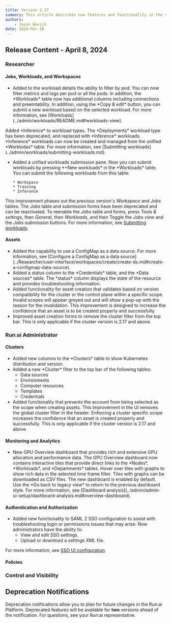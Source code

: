 ```yaml
---
title: Version 2.17
summary: This article describes new features and functionality in the version.
authors:
    - Jason Novich
date: 2024-Mar-10
---
```


## Release Content - April 8, 2024

### Researcher

#### Jobs, Workloads, and Workspaces

* <!-- ADDLINK RUN-11488/RUN-16508 - Workloads view - Metrics per GPU per pod with RUN-16234 -->Added to the workload details the ability to filter by pod. You can now filter metrics and logs per pod or all the pods. In addition, the *Workloads* table now has additional columns including connections and preemtability. In addition, using the *Copy & edit* button, you can submit a new workload based on the selected workload. For more information, see [Workloads](../admin/workloads/README.md#workloads-view).

<!-- RUN-14524/RUN-14525 - Asset-based deployments -->Added *Inference* to workload types. The *Deployments* workload type has been deprecated, and replaced with *Inference* workloads. *Inference* workloads can now be created and managed from the unified *Worklodas* table. For more information, see [Submitting workloads](../admin/workloads/submitting-workloads.md).

* <!-- RUN-16435/RUN-16668 - Delete workspaces, trainings and jobs views -->Added a unified workloads submission pane. Now you can submit workloads by pressing *+New workloads* in the *Workloads* table. You can submit the following workloads from this table:

      * Workspace
      * Training
      * Inference

This improvement phases out the previous version's *Workspace* and *Jobs* tables. The *Jobs* table and submission forms have been deprecated and can be reactivated. To reenable the *Jobs* table and forms, press *Tools & settings*, then *General*, then *Workloads*, and then Toggle the *Jobs view* and the *Jobs submission* buttons. For more information, see [Submitting workloads](../admin/workloads/submitting-workloads.md).

#### Assets

* <!-- RUN14616/RUN-14759 - Add configmap as data source -->Added the capability to use a ConfigMap as a data source. For more information, see [Configure a ConfigMap as a data source](../Researcher/user-interface/workspaces/create/create-ds.md#create-a-configmap-data-source).

* <!-- RUN-16242/RUN-16243 Add status table for credentials, ConfigMap-DS, PVC-ds -->Added a status column to the *Credentials* table, and the *Data sources* table. The *status* column displays the state of the resource and provides troubleshooting information.

* <!-- RUN-15725/RUN-16236 - Validate all tree scopes for version compatibility for assets creations -->Added functionality for asset creation that validates based on version compatibility for the cluster or the control plane within a specific scope. Invalid scopes will appear greyed out and will show a pop-up with the reason for the invalidation. This improvement is designed to increase the confidence that an asset is to be created properly and successfully.

* <!-- RUN-15718/RUN-16235 - Omit the global cluster filter in asset creation forms -->Improved asset creation forms to remove the cluster filter from the top bar. This is only applicable if the cluster version is 2.17 and above.

### Run:ai Administrator

#### Clusters

* <!-- RUN-14431/RUN-14432 New columns on cluster table-->Added new columns to the *Clusters* table to show Kubernetes distribution and version.

* <!-- RUN-16237/RUN16238 - Remove cluster filter from top bar in assets -->Added a new *Cluster* filter to the top bar of the following tables:
  
    * Data sources
    * Environments
    * Computer resources
    * Templates
    * Credentials

* <!-- RUN-15619/RUN-16391 - Prevent multi-cluster scope & enable single-cluster scope (for all assets including policies & templates) -->Added functionality that prevents the account from being selected as the scope when creating assets. This improvement in the UI removes the global cluster filter in the header. Enforcing a cluster specific scope increases the confidence that an asset is created properly and successfully. This is only applicable if the cluster version is 2.17 and above.

#### Monitoring and Analytics

* <!-- RUN-12901/RUN-16507 - Dashboard improvements MVP -->New GPU Overview dashboard that provides rich and extensive GPU allocation and performance data. The GPU Overview dashboard now contains interactive tiles that provide direct links to the *Nodes*, *Workloads*, and *Departments* tables. Hover over tiles with graphs to show rich data in the selected time frame filter. Tiles with graphs can be downloaded as CSV files. The new dashboard is enabled by default. Use the *Go back to legacy view* to return to the previous dashboard style. For more information, see [Dashboard analysis](../admin/admin-ui-setup/dashboard-analysis.md#overview-dashboard).

#### Authentication and Authorization

* <!-- RUN-15431/RUN-15585 -  View & Edit SSO settings - SAML -->Added new functionality to SAML 2 SSO configuration to assist with troubleshooting login or permissions issues that may arise. Now administrators have the ability to:

    * View and edit SSO settings.
    * Upload or download a settings XML file.

For more information, see [SSO UI configuration](../admin/runai-setup/authentication/sso.md#step-1-ui-configuration).

#### Policies

### Control and Visibility

## Deprecation Notifications

Deprecation notifications allow you to plan for future changes in the Run:ai Platform. Deprecated features will be available for **two** versions ahead of the notification. For questions, see your Run:ai representative.
